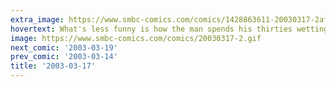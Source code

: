 ```yaml
---
extra_image: https://www.smbc-comics.com/comics/1428863611-20030317-2after.png
hovertext: What's less funny is how the man spends his thirties wetting his pillow with tears, as if a sort of karma of emotions is punishing him for the years of non-empathy.
image: https://www.smbc-comics.com/comics/20030317-2.gif
next_comic: '2003-03-19'
prev_comic: '2003-03-14'
title: '2003-03-17'
---
```


